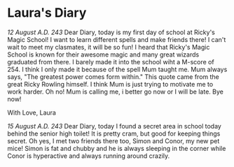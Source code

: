 # Laura's Diary

_12 August A.D. 243_ 
  Dear Diary, today is my first day of school at Ricky's Magic School! I want to learn different spells and make friends there! I can't wait to meet my clasmates, it will be so fun! I heard that Ricky's Magic School is known for their awesome magic and many great wizards graduated from there. I barely made it into the school wiht a M-score of 254. I think I only made it because of the spell Mum taught me. Mum always says, "The greatest power comes form within." This quote came from the great Ricky Rowling himself. I think Mum is just trying to motivate me to work harder. Oh no! Mum is calling me, i better go now or I will be late. Bye now!
  
  With Love,
  Laura
  
  
_15 August A.D. 243_
  Dear Diary, today I found a secret area in school today behind the senior high toilet! It is pretty cram, but good for keeping things secret. Oh yes, I met two friends there too, Simon and Conor, my new pet mice! Simon is fat and chubby and he is always sleeping in the corner while Conor is hyperactive and always running around crazily.
